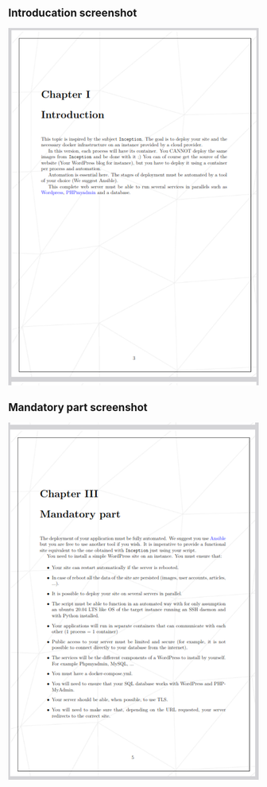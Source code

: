 
## Introducation screenshot
<img src="subject/Screenshot-1.png" alt="Project Introducation" width="1000"/>

## Mandatory part screenshot
<img src="subject/Screenshot-2.png" alt="Project Introducation" width="1000"/>

